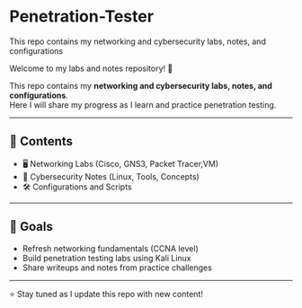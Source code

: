 # Penetration-Tester
This repo contains my networking and cybersecurity labs, notes, and configurations

Welcome to my labs and notes repository! 🚀  

This repo contains my **networking and cybersecurity labs, notes, and configurations**.  
Here I will share my progress as I learn and practice penetration testing.  

---

## 📂 Contents
- 🖥️ Networking Labs (Cisco, GNS3, Packet Tracer,VM)  
- 🔐 Cybersecurity Notes (Linux, Tools, Concepts)  
- 🛠️ Configurations and Scripts  

---

## 📌 Goals
- Refresh networking fundamentals (CCNA level)  
- Build penetration testing labs using Kali Linux  
- Share writeups and notes from practice challenges  

---

⭐ Stay tuned as I update this repo with new content!
